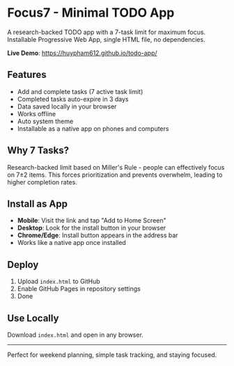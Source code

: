 # Focus7 - Minimal TODO App

A research-backed TODO app with a 7-task limit for maximum focus. Installable Progressive Web App, single HTML file, no dependencies.

**Live Demo**: https://huypham612.github.io/todo-app/

## Features

- Add and complete tasks (7 active task limit)
- Completed tasks auto-expire in 3 days
- Data saved locally in your browser
- Works offline
- Auto system theme
- Installable as a native app on phones and computers

## Why 7 Tasks?

Research-backed limit based on Miller's Rule - people can effectively focus on 7±2 items. This forces prioritization and prevents overwhelm, leading to higher completion rates.

## Install as App

- **Mobile**: Visit the link and tap "Add to Home Screen"
- **Desktop**: Look for the install button in your browser
- **Chrome/Edge**: Install button appears in the address bar
- Works like a native app once installed

## Deploy

1. Upload `index.html` to GitHub
2. Enable GitHub Pages in repository settings
3. Done

## Use Locally

Download `index.html` and open in any browser.

---

Perfect for weekend planning, simple task tracking, and staying focused.
